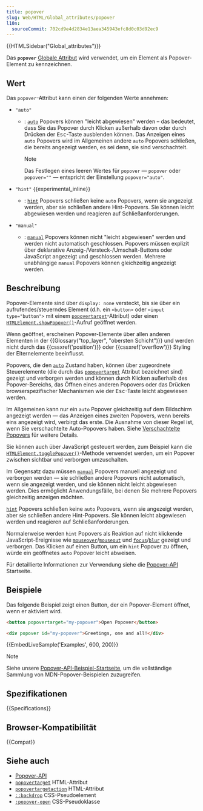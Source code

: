 ```yaml
---
title: popover
slug: Web/HTML/Global_attributes/popover
l10n:
  sourceCommit: 702cd9e4d2834e13aea345943efc8d0c03d92ec9
---
```


{{HTMLSidebar("Global_attributes")}}

Das **`popover`** [Globale Attribut](/de/docs/Web/HTML/Global_attributes) wird verwendet, um ein Element als Popover-Element zu kennzeichnen.

## Wert

Das `popover`-Attribut kann einen der folgenden Werte annehmen:

- `"auto"`

  - : [`auto`](/de/docs/Web/API/Popover_API/Using#auto_state_and_light_dismiss) Popovers können "leicht abgewiesen" werden – das bedeutet, dass Sie das Popover durch Klicken außerhalb davon oder durch Drücken der <kbd>Esc</kbd>-Taste ausblenden können. Das Anzeigen eines `auto` Popovers wird im Allgemeinen andere `auto` Popovers schließen, die bereits angezeigt werden, es sei denn, sie sind verschachtelt.

    > [!NOTE]
    > Das Festlegen eines leeren Wertes für `popover` — `popover` oder `popover=""` — entspricht der Einstellung `popover="auto"`.

- `"hint"` {{experimental_inline}}

  - : [`hint`](/de/docs/Web/API/Popover_API/Using#using_hint_popover_state) Popovers schließen keine `auto` Popovers, wenn sie angezeigt werden, aber sie schließen andere Hint-Popovers. Sie können leicht abgewiesen werden und reagieren auf Schließanforderungen.

- `"manual"`

  - : [`manual`](/de/docs/Web/API/Popover_API/Using#using_manual_popover_state) Popovers können nicht "leicht abgewiesen" werden und werden nicht automatisch geschlossen. Popovers müssen explizit über deklarative Anzeig-/Versteck-/Umschalt-Buttons oder JavaScript angezeigt und geschlossen werden. Mehrere unabhängige `manual` Popovers können gleichzeitig angezeigt werden.

## Beschreibung

Popover-Elemente sind über `display: none` versteckt, bis sie über ein aufrufendes/steuerndes Element (d.h. ein `<button>` oder `<input type="button">` mit einem [`popovertarget`](/de/docs/Web/HTML/Element/button#popovertarget)-Attribut) oder einen [`HTMLElement.showPopover()`](/de/docs/Web/API/HTMLElement/showPopover)-Aufruf geöffnet werden.

Wenn geöffnet, erscheinen Popover-Elemente über allen anderen Elementen in der {{Glossary("top_layer", "obersten Schicht")}} und werden nicht durch das {{cssxref('position')}} oder {{cssxref('overflow')}} Styling der Elternelemente beeinflusst.

Popovers, die den [`auto`](/de/docs/Web/API/Popover_API/Using#auto_state_and_light_dismiss) Zustand haben, können über zugeordnete Steuerelemente (die durch das [`popovertarget`](/de/docs/Web/HTML/Element/button#popovertarget) Attribut bezeichnet sind) gezeigt und verborgen werden und können durch Klicken außerhalb des Popover-Bereichs, das Öffnen eines anderen Popovers oder das Drücken browserspezifischer Mechanismen wie der <kbd>Esc</kbd>-Taste leicht abgewiesen werden.

Im Allgemeinen kann nur ein `auto` Popover gleichzeitig auf dem Bildschirm angezeigt werden — das Anzeigen eines zweiten Popovers, wenn bereits eins angezeigt wird, verbirgt das erste. Die Ausnahme von dieser Regel ist, wenn Sie verschachtelte Auto-Popovers haben. Siehe [Verschachtelte Popovers](/de/docs/Web/API/Popover_API/Using#nested_popovers) für weitere Details.

Sie können auch über JavaScript gesteuert werden, zum Beispiel kann die [`HTMLElement.togglePopover()`](/de/docs/Web/API/HTMLElement/togglePopover)-Methode verwendet werden, um ein Popover zwischen sichtbar und verborgen umzuschalten.

Im Gegensatz dazu müssen [`manual`](/de/docs/Web/API/Popover_API/Using#using_manual_popover_state) Popovers manuell angezeigt und verborgen werden — sie schließen andere Popovers nicht automatisch, wenn sie angezeigt werden, und sie können nicht leicht abgewiesen werden. Dies ermöglicht Anwendungsfälle, bei denen Sie mehrere Popovers gleichzeitig anzeigen möchten.

[`hint`](/de/docs/Web/API/Popover_API/Using#using_hint_popover_state) Popovers schließen keine `auto` Popovers, wenn sie angezeigt werden, aber sie schließen andere Hint-Popovers. Sie können leicht abgewiesen werden und reagieren auf Schließanforderungen.

Normalerweise werden `hint` Popovers als Reaktion auf nicht klickende JavaScript-Ereignisse wie [`mouseover`](/de/docs/Web/API/Element/mouseover_event)/[`mouseout`](/de/docs/Web/API/Element/mouseout_event) und [`focus`](/de/docs/Web/API/Element/focus_event)/[`blur`](/de/docs/Web/API/Element/blur_event) gezeigt und verborgen. Das Klicken auf einen Button, um ein `hint` Popover zu öffnen, würde ein geöffnetes `auto` Popover leicht abweisen.

Für detaillierte Informationen zur Verwendung siehe die [Popover-API](/de/docs/Web/API/Popover_API) Startseite.

## Beispiele

Das folgende Beispiel zeigt einen Button, der ein Popover-Element öffnet, wenn er aktiviert wird.

```html
<button popovertarget="my-popover">Open Popover</button>

<div popover id="my-popover">Greetings, one and all!</div>
```

{{EmbedLiveSample('Examples', 600, 200)}}

> [!NOTE]
> Siehe unsere [Popover-API-Beispiel-Startseite](https://mdn.github.io/dom-examples/popover-api/), um die vollständige Sammlung von MDN-Popover-Beispielen zuzugreifen.

## Spezifikationen

{{Specifications}}

## Browser-Kompatibilität

{{Compat}}

## Siehe auch

- [Popover-API](/de/docs/Web/API/Popover_API)
- [`popovertarget`](/de/docs/Web/HTML/Element/button#popovertarget) HTML-Attribut
- [`popovertargetaction`](/de/docs/Web/HTML/Element/button#popovertargetaction) HTML-Attribut
- [`::backdrop`](/de/docs/Web/CSS/::backdrop) CSS-Pseudoelement
- [`:popover-open`](/de/docs/Web/CSS/:popover-open) CSS-Pseudoklasse
